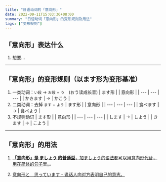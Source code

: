 ```yaml
---
title: "日语动词的「意向形」"
date: 2022-09-11T15:03:36+08:00
summary: "日语动词「意向形」的变形规则及用法"
tags: ["变形规则"]
---
```


## 「意向形」表达什么
1. 想要...

----
## 「意向形」的变形规则（以ます形为变形基准）

1. 一类动词：`い段` → `お段` + `う`　(おう读成长音)
	| ます形 |  | 意向形 |
	| --- | --- | --- |
	| かきます | → | かこう |
2. 二类动词：去掉 `ます` + `よう`
	| ます形 |  | 意向形 |
	| --- | --- | --- |
	| 食べます | → | 食べよう |
3. 不规则动词
	| ます形 |  | 意向形 |
	| --- | --- | --- |
	| します | → | しよう |
	| きます | → | こよう |

----
## 「意向形」的用法
1. [**「意向形」是 ましょう 的普通型**，加ましょう的语法都可以用意向形代替，用在简体的句子里。](/blog/japanese/minnnanonihonngo-31/#意向形的用法)。
	
2. [意向形と　思っています - 说话人向对方表明自己的意志。](/blog/japanese/minnnanonihonngo-31/#意向形的用法)